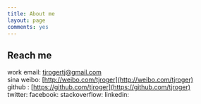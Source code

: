 ```yaml
---
title: About me
layout: page
comments: yes
---
```

  
## Reach me  

work email: [tjrogertj@gmail.com](mailto:tjrogertj@gmail.com)      
sina weibo: [http://weibo.com/tjroger](http://weibo.com/tjroger)      
github : [https://github.com/tjroger](https://github.com/tjroger)  
twitter: [](https://twitter.com/rRogerLuo)
facebook: [](https://www.facebook.com/LuoChengyuan)
stackoverflow: [](https://stackoverflow.com/users/2351262/roger)
linkedin: [](https://www.linkedin.com/in/luochengyuan/)
